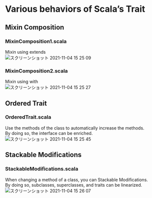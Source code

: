 # Various behaviors of Scala’s Trait

## Mixin Composition
### MixinComposition1.scala
Mixin using extends  
![スクリーンショット 2021-11-04 15 25 09](https://user-images.githubusercontent.com/36861752/140267809-9d7e6e82-f897-477c-9167-0e4425d00309.png)
### MixinComposition2.scala
Mixin using with  
![スクリーンショット 2021-11-04 15 25 27](https://user-images.githubusercontent.com/36861752/140267839-e6674bde-0c52-400f-a6c1-484b5970a513.png)

## Ordered Trait
### OrderedTrait.scala
Use the methods of the class to automatically increase the methods.  
By doing so, the interface can be enriched.  
![スクリーンショット 2021-11-04 15 25 45](https://user-images.githubusercontent.com/36861752/140267884-db244abc-c26b-4de1-b2fd-77ef1fe7ce1d.png)

## Stackable Modifications
### StackableModifications.scala
When changing a method of a class, you can Stackable Modifications.  
By doing so, subclasses, superclasses, and traits can be linearized.  
![スクリーンショット 2021-11-04 15 26 07](https://user-images.githubusercontent.com/36861752/140267903-356f2a5e-c871-4407-be21-bd98b1d024e7.png)
